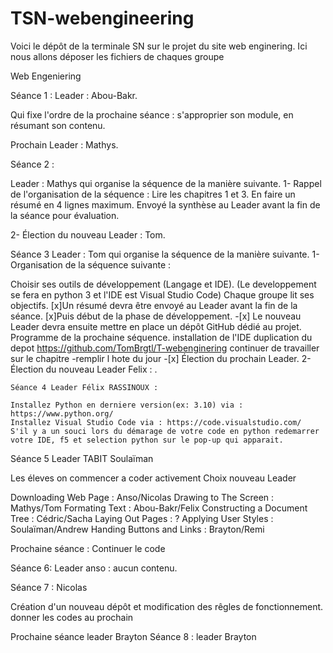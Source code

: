# TSN-webengineering




Voici le dépôt de la terminale SN sur le projet du site web enginering. Ici nous allons déposer les fichiers de chaques groupe

Web Engeniering

Séance 1 : Leader : Abou-Bakr.

Qui fixe l'ordre de la prochaine séance : s'approprier son module, en résumant son contenu.

Prochain Leader : Mathys.

Séance 2 :

Leader : Mathys qui organise la séquence de la manière suivante. 1- Rappel de l'organisation de la séquence :
Lire les chapitres 1 et 3.
En faire un résumé en 4 lignes maximum.
Envoyé la synthèse au Leader avant la fin de la séance pour évaluation.

2- Élection du nouveau Leader : Tom.

Séance 3 Leader : Tom qui organise la séquence de la manière suivante. 1- Organisation de la séquence suivante :

Choisir ses outils de développement (Langage et IDE).
    (Le developpement se fera en python 3 et l'IDE est Visual Studio Code)
Chaque groupe lit ses objectifs.
[x]Un résumé devra être envoyé au Leader avant la fin de la séance.
[x]Puis début de la phase de développement. -[x] Le nouveau Leader devra ensuite mettre en place un dépôt GitHub dédié au projet.
Programme de la prochaine séquence.
    installation de l'IDE
    duplication du depot
    https://github.com/TomBrgtl/T-webenginering
    continuer de travailler sur le chapitre -remplir l hote du jour -[x] Élection du prochain Leader. 2- Élection du nouveau Leader Felix : .
    
    Séance 4 Leader Félix RASSINOUX :

    Installez Python en derniere version(ex: 3.10) via : https://www.python.org/
    Installez Visual Studio Code via : https://code.visualstudio.com/
    S'il y a un souci lors du démarage de votre code en python redemarrer votre IDE, f5 et selection python sur le pop-up qui apparait.

Séance 5 Leader TABIT Soulaïman

Les éleves on commencer a coder activement
Choix nouveau Leader

Downloading Web Page : Anso/Nicolas Drawing to The Screen : Mathys/Tom Formating Text : Abou-Bakr/Felix Constructing a Document Tree : Cédric/Sacha Laying Out Pages : ? Applying User Styles : Soulaïman/Andrew Handing Buttons and Links : Brayton/Remi

Prochaine séance : Continuer le code

Séance 6: Leader anso : aucun contenu.

Séance 7 : Nicolas 

Création d'un nouveau dépôt et modification des rêgles de fonctionnement. 
donner les codes au prochain

Prochaine séance leader Brayton
Séance 8 : leader Brayton


